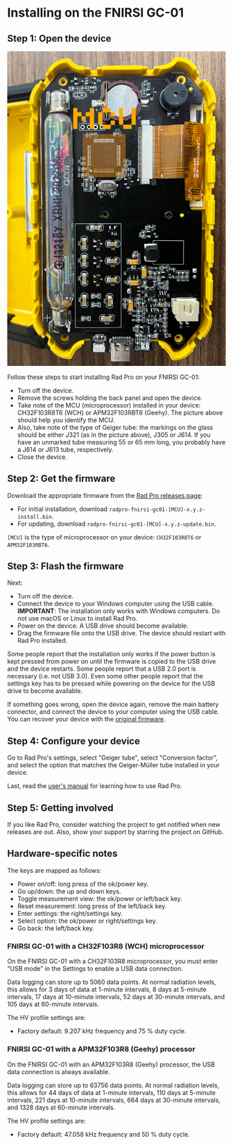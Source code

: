 # Installing on the FNIRSI GC-01

## Step 1: Open the device

![FNIRSI GC-01 circuit board types](img/gc-01-board-type.jpg)

Follow these steps to start installing Rad Pro on your FNIRSI GC-01:

* Turn off the device.
* Remove the screws holding the back panel and open the device.
* Take note of the MCU (microprocessor) installed in your device: CH32F103R8T6 (WCH) or APM32F103RBT6 (Geehy). The picture above should help you identify the MCU.
* Also, take note of the type of Geiger tube: the markings on the glass should be either J321 (as in the picture above), J305 or J614. If you have an unmarked tube measuring 55 or 65 mm long, you probably have a J614 or J613 tube, respectively.
* Close the device.

## Step 2: Get the firmware

Download the appropriate firmware from the [Rad Pro releases page](https://github.com/Gissio/radpro/releases):
  * For initial installation, download `radpro-fnirsi-gc01-[MCU]-x.y.z-install.bin`.
  * For updating, download `radpro-fnirsi-gc01-[MCU]-x.y.z-update.bin`.

`[MCU]` is the type of microprocessor on your device: `CH32F103R8T6` or `APM32F103RBT6`.

## Step 3: Flash the firmware

Next:

* Turn off the device.
* Connect the device to your Windows computer using the USB cable. **IMPORTANT**: The installation only works with Windows computers. Do not use macOS or Linux to install Rad Pro.
* Power on the device. A USB drive should become available.
* Drag the firmware file onto the USB drive. The device should restart with Rad Pro installed.

Some people report that the installation only works if the power button is kept pressed from power on until the firmware is copied to the USB drive and the device restarts. Some people report that a USB 2.0 port is necessary (i.e. not USB 3.0). Even some other people report that the settings key has to be pressed while powering on the device for the USB drive to become available.

If something goes wrong, open the device again, remove the main battery connector, and connect the device to your computer using the USB cable. You can recover your device with the [original firmware](firmware).

## Step 4: Configure your device

Go to Rad Pro's settings, select "Geiger tube", select "Conversion factor", and select the option that matches the Geiger-Müller tube installed in your device.

Last, read the [user's manual](../../users.md) for learning how to use Rad Pro.

## Step 5: Getting involved

If you like Rad Pro, consider watching the project to get notified when new releases are out. Also, show your support by starring the project on GitHub.

## Hardware-specific notes

The keys are mapped as follows:

  * Power on/off: long press of the ok/power key.
  * Go up/down: the up and down keys.
  * Toggle measurement view: the ok/power or left/back key.
  * Reset measurement: long press of the left/back key.
  * Enter settings: the right/settings key.
  * Select option: the ok/power or right/settings key.
  * Go back: the left/back key.

### FNIRSI GC-01 with a CH32F103R8 (WCH) microprocessor

On the FNIRSI GC-01 with a CH32F103R8 microprocessor, you must enter "USB mode" in the Settings to enable a USB data connection.

Data logging can store up to 5060 data points. At normal radiation levels, this allows for 3 days of data at 1-minute intervals, 8 days at 5-minute intervals, 17 days at 10-minute intervals, 52 days at 30-minute intervals, and 105 days at 60-minute intervals.

The HV profile settings are:

* Factory default: 9.207 kHz frequency and 75 % duty cycle.

### FNIRSI GC-01 with a APM32F103R8 (Geehy) processor

On the FNIRSI GC-01 with an APM32F103R8 (Geehy) processor, the USB data connection is always available. 

Data logging can store up to 63756 data points. At normal radiation levels, this allows for 44 days of data at 1-minute intervals, 110 days at 5-minute intervals, 221 days at 10-minute intervals, 664 days at 30-minute intervals, and 1328 days at 60-minute intervals.

The HV profile settings are:

* Factory default: 47.058 kHz frequency and 50 % duty cycle.
